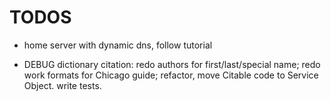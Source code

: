 # TODOS

- home server with dynamic dns, follow tutorial

- DEBUG dictionary citation: redo authors for first/last/special name; redo work formats for Chicago guide; refactor, move Citable code to Service Object. write tests.
